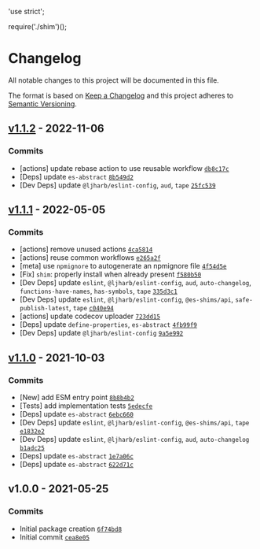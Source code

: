 'use strict';

require('./shim')();
# Changelog

All notable changes to this project will be documented in this file.

The format is based on [Keep a Changelog](https://keepachangelog.com/en/1.0.0/)
and this project adheres to [Semantic Versioning](https://semver.org/spec/v2.0.0.html).

## [v1.1.2](https://github.com/es-shims/Object.hasOwn/compare/v1.1.1...v1.1.2) - 2022-11-06

### Commits

- [actions] update rebase action to use reusable workflow [`db8c17c`](https://github.com/es-shims/Object.hasOwn/commit/db8c17c46fc53ffa1ed402308949e27d4dc13ae6)
- [Deps] update `es-abstract` [`8b549d2`](https://github.com/es-shims/Object.hasOwn/commit/8b549d28e1589e923d73b42516e2fa8cbdb358cb)
- [Dev Deps] update `@ljharb/eslint-config`, `aud`, `tape` [`25fc539`](https://github.com/es-shims/Object.hasOwn/commit/25fc539d426a6f01ad0bb8bc3593919316b88c89)

## [v1.1.1](https://github.com/es-shims/Object.hasOwn/compare/v1.1.0...v1.1.1) - 2022-05-05

### Commits

- [actions] remove unused actions [`4ca5814`](https://github.com/es-shims/Object.hasOwn/commit/4ca5814dc12ce990058574b84eccfdbe71e36506)
- [actions] reuse common workflows [`e265a2f`](https://github.com/es-shims/Object.hasOwn/commit/e265a2f9c7a538acbe7d84f8d1373c9a22d0aaa7)
- [meta] use `npmignore` to autogenerate an npmignore file [`4f54d5e`](https://github.com/es-shims/Object.hasOwn/commit/4f54d5e68bdbf390715138f1f228c51adb7e2d1d)
- [Fix] `shim`: properly install when already present [`f580b50`](https://github.com/es-shims/Object.hasOwn/commit/f580b50b84aeced35eab728629cb0e2c3d734685)
- [Dev Deps] update `eslint`, `@ljharb/eslint-config`, `aud`, `auto-changelog`, `functions-have-names`, `has-symbols`, `tape` [`335d3c1`](https://github.com/es-shims/Object.hasOwn/commit/335d3c15429aa0936cdf8019d9ec7563cc362488)
- [Dev Deps] update `eslint`, `@ljharb/eslint-config`, `@es-shims/api`, `safe-publish-latest`, `tape` [`c040e94`](https://github.com/es-shims/Object.hasOwn/commit/c040e94ab5edce66787873d398c68c90c594e999)
- [actions] update codecov uploader [`723dd15`](https://github.com/es-shims/Object.hasOwn/commit/723dd15c7fb49fef5c76fe95f14c2a1b32d3967d)
- [Deps] update `define-properties`, `es-abstract` [`4fb99f9`](https://github.com/es-shims/Object.hasOwn/commit/4fb99f93fa493e134416fe8dfaaa8fd2db335ee6)
- [Dev Deps] update `@ljharb/eslint-config` [`9a5e992`](https://github.com/es-shims/Object.hasOwn/commit/9a5e9921328858e359e6835d29f3a4349496aea2)

## [v1.1.0](https://github.com/es-shims/Object.hasOwn/compare/v1.0.0...v1.1.0) - 2021-10-03

### Commits

- [New] add ESM entry point [`8b8b4b2`](https://github.com/es-shims/Object.hasOwn/commit/8b8b4b22e22396b5ba080382c33e5844efbcf386)
- [Tests] add implementation tests [`5edecfe`](https://github.com/es-shims/Object.hasOwn/commit/5edecfee70af78dee7d870e55c365e2b96dd449d)
- [Deps] update `es-abstract` [`6ebc660`](https://github.com/es-shims/Object.hasOwn/commit/6ebc66079ca87f367b08051bf9b24e614b75d2f3)
- [Dev Deps] update `eslint`, `@ljharb/eslint-config`, `@es-shims/api`, `tape` [`e1832e2`](https://github.com/es-shims/Object.hasOwn/commit/e1832e2304dd40a899e07d50b50c603bb8a92844)
- [Dev Deps] update `eslint`, `@ljharb/eslint-config`, `aud`, `auto-changelog` [`b1adc25`](https://github.com/es-shims/Object.hasOwn/commit/b1adc2505b0b19c6c21a4ea7cdab9655e2f146d4)
- [Deps] update `es-abstract` [`1e7a06c`](https://github.com/es-shims/Object.hasOwn/commit/1e7a06cd73c2d980694908d5c5b204ae2c94bc70)
- [Deps] update `es-abstract` [`622d71c`](https://github.com/es-shims/Object.hasOwn/commit/622d71c5168f5a863dd68833d760f882d5330aa7)

## v1.0.0 - 2021-05-25

### Commits

- Initial package creation [`6f74bd8`](https://github.com/es-shims/Object.hasOwn/commit/6f74bd8cd669cd5964358ef85b51466baea34af7)
- Initial commit [`cea8e05`](https://github.com/es-shims/Object.hasOwn/commit/cea8e058018ccd8ba31b15eebfe2b8181deb9946)
